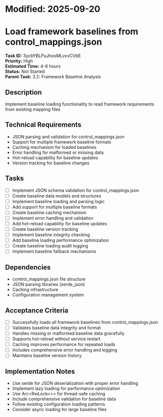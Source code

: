 # Modified: 2025-09-20

# Load framework baselines from control_mappings.json

**Task ID:** 3ycbYBLPuJhosMLvxvCVbE  
**Priority:** High  
**Estimated Time:** 4-6 hours  
**Status:** Not Started  
**Parent Task:** 3.2: Framework Baseline Analysis

## Description
Implement baseline loading functionality to read framework requirements from existing mapping files

## Technical Requirements
- JSON parsing and validation for control_mappings.json
- Support for multiple framework baseline formats
- Caching mechanism for loaded baselines
- Error handling for malformed or missing data
- Hot-reload capability for baseline updates
- Version tracking for baseline changes

## Tasks
- [ ] Implement JSON schema validation for control_mappings.json
- [ ] Create baseline data models and structures
- [ ] Implement baseline loading and parsing logic
- [ ] Add support for multiple baseline formats
- [ ] Create baseline caching mechanism
- [ ] Implement error handling and validation
- [ ] Add hot-reload capability for baseline updates
- [ ] Create baseline version tracking
- [ ] Implement baseline integrity checking
- [ ] Add baseline loading performance optimization
- [ ] Create baseline loading audit logging
- [ ] Implement baseline fallback mechanisms

## Dependencies
- control_mappings.json file structure
- JSON parsing libraries (serde_json)
- Caching infrastructure
- Configuration management system

## Acceptance Criteria
- [ ] Successfully loads all framework baselines from control_mappings.json
- [ ] Validates baseline data integrity and format
- [ ] Handles missing or malformed baseline data gracefully
- [ ] Supports hot-reload without service restart
- [ ] Caching improves performance for repeated loads
- [ ] Includes comprehensive error handling and logging
- [ ] Maintains baseline version history

## Implementation Notes
- Use serde for JSON deserialization with proper error handling
- Implement lazy loading for performance optimization
- Use Arc<RwLock<>> for thread-safe caching
- Include comprehensive validation for baseline data
- Follow existing configuration loading patterns
- Consider async loading for large baseline files
